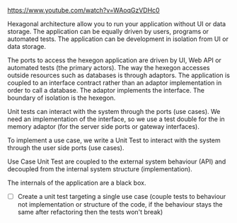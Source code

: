 https://www.youtube.com/watch?v=WAoqGzVDHc0

Hexagonal architecture allow you to run your application without UI or data storage. The application can be equally driven by users, programs or automated tests. The application can be development in isolation from UI or data storage.

The ports to access the hexegon application are driven by UI, Web API or automated tests (the primary actors).
The way the hexegon accesses outside resources such as databases is through adaptors. The application is coupled to an interface contract rather than an adaptor implementation in order to call a database. The adaptor implements the interface.
The boundary of isolation is the hexegon.

Unit tests can interact with the system through the ports (use cases).
We need an implementation of the interface, so we use a test double for the in memory adaptor (for the server side ports or gateway interfaces).


To implement a use case, we write a Unit Test to interact with the system through the user side ports (use cases). 

Use Case Unit Test are coupled to the external system behaviour (API) and decoupled from the internal system structure (implementation).

The internals of the application are a black box.

* [ ] Create a unit test targeting a single use case (couple tests to behaviour not implementation or structure of the code, if the behaviour stays the same after refactoring then the tests won't break)
